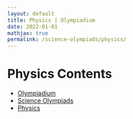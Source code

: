 ```yaml
---
layout: default
title: Physics | Olympiadium
date: 2022-01-01
mathjax: true
permalink: /science-olympiads/physics/
---
```

<h1>Physics Contents</h1>
<ul class="breadcrumb">
	<li><a href="{{ site.baseurl }}/">Olympiadium</a></li> 
	<li><a href="{{ site.baseurl }}/science-olympiads/">Science Olympiads</a></li> 
	<li><a href="{{ site.baseurl }}/science-olympiads/physics/">Physics</a></li>
</ul>
